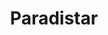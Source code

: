 --- 
title: "Paradistar"
publishdate: "2019-4-6T16:48:46+02:00"
src: "https://365manga.net/manga/paradistar"
image: "https://data.365manga.net/images/thumbnails/24257-paradistar.jpg"
description: "From Sugar-Oasis: Chiba Tamao's family is bankrupt, and the Yakuza debt collectors are chasing him down attempting to collect. The last thing that he needs is a handsome guy named Kurotengu who wants to 'eat him'. He tries to escape this creepy situation, only to find out that the only way he can solve one of his problems is by becoming an idol singer--with Kuro! Welcome to the world of…"
---